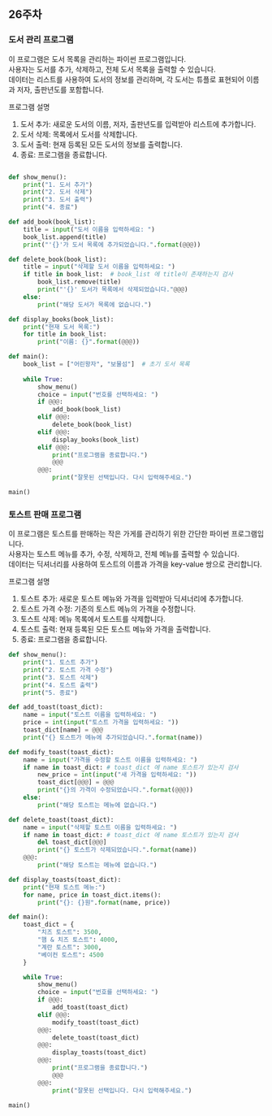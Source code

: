 ## 26주차


### 도서 관리 프로그램
이 프로그램은 도서 목록을 관리하는 파이썬 프로그램입니다.    
사용자는 도서를 추가, 삭제하고, 전체 도서 목록을 출력할 수 있습니다.    
데이터는 리스트를 사용하여 도서의 정보를 관리하며, 각 도서는 튜플로 표현되어 이름과 저자, 출판년도를 포함합니다.    

프로그램 설명
1. 도서 추가: 새로운 도서의 이름, 저자, 출판년도를 입력받아 리스트에 추가합니다.
2. 도서 삭제: 목록에서 도서를 삭제합니다.
3. 도서 출력: 현재 등록된 모든 도서의 정보를 출력합니다.
4. 종료: 프로그램을 종료합니다.

```python

def show_menu():
    print("1. 도서 추가")
    print("2. 도서 삭제")
    print("3. 도서 출력")
    print("4. 종료")

def add_book(book_list):
    title = input("도서 이름을 입력하세요: ")
    book_list.append(title)
    print("'{}'가 도서 목록에 추가되었습니다.".format(@@@))

def delete_book(book_list):
    title = input("삭제할 도서 이름을 입력하세요: ")
    if title in book_list:  # book_list 에 title이 존재하는지 검사
        book_list.remove(title)
        print("'{}' 도서가 목록에서 삭제되었습니다."@@@)
    else:
        print("해당 도서가 목록에 없습니다.")

def display_books(book_list):
    print("현재 도서 목록:")
    for title in book_list:
        print("이름: {}".format(@@@))

def main():
    book_list = ["어린왕자", "보물섬"]  # 초기 도서 목록
    
    while True:
        show_menu()
        choice = input("번호를 선택하세요: ")
        if @@@:
            add_book(book_list)
        elif @@@:
            delete_book(book_list)
        elif @@@:
            display_books(book_list)
        elif @@@:
            print("프로그램을 종료합니다.")
            @@@
        @@@:
            print("잘못된 선택입니다. 다시 입력해주세요.")

main()

```

### 토스트 판매 프로그램

이 프로그램은 토스트를 판매하는 작은 가게를 관리하기 위한 간단한 파이썬 프로그램입니다.    
사용자는 토스트 메뉴를 추가, 수정, 삭제하고, 전체 메뉴를 출력할 수 있습니다.    
데이터는 딕셔너리를 사용하여 토스트의 이름과 가격을 key-value 쌍으로 관리합니다.   

프로그램 설명   
1. 토스트 추가: 새로운 토스트 메뉴와 가격을 입력받아 딕셔너리에 추가합니다.
2. 토스트 가격 수정: 기존의 토스트 메뉴의 가격을 수정합니다.
3. 토스트 삭제: 메뉴 목록에서 토스트를 삭제합니다.
4. 토스트 출력: 현재 등록된 모든 토스트 메뉴와 가격을 출력합니다.
5. 종료: 프로그램을 종료합니다.

```python
def show_menu():
    print("1. 토스트 추가")
    print("2. 토스트 가격 수정")
    print("3. 토스트 삭제")
    print("4. 토스트 출력")
    print("5. 종료")

def add_toast(toast_dict):
    name = input("토스트 이름을 입력하세요: ")
    price = int(input("토스트 가격을 입력하세요: "))
    toast_dict[name] = @@@
    print("{} 토스트가 메뉴에 추가되었습니다.".format(name))

def modify_toast(toast_dict):
    name = input("가격을 수정할 토스트 이름을 입력하세요: ")
    if name in toast_dict: # toast_dict 에 name 토스트가 있는지 검사
        new_price = int(input("새 가격을 입력하세요: "))
        toast_dict[@@@] = @@@
        print("{}의 가격이 수정되었습니다.".format(@@@))
    else:
        print("해당 토스트는 메뉴에 없습니다.")

def delete_toast(toast_dict):
    name = input("삭제할 토스트 이름을 입력하세요: ")
    if name in toast_dict: # toast_dict 에 name 토스트가 있는지 검사
        del toast_dict[@@@]
        print("{} 토스트가 삭제되었습니다.".format(name))
    @@@:
        print("해당 토스트는 메뉴에 없습니다.")

def display_toasts(toast_dict):
    print("현재 토스트 메뉴:")
    for name, price in toast_dict.items():
        print("{}: {}원".format(name, price))

def main():
    toast_dict = {
        "치즈 토스트": 3500,
        "햄 & 치즈 토스트": 4000,
        "계란 토스트": 3000,
        "베이컨 토스트": 4500
    }

    while True:
        show_menu()
        choice = input("번호를 선택하세요: ")
        if @@@:
            add_toast(toast_dict)
        elif @@@:
            modify_toast(toast_dict)
        @@@:
            delete_toast(toast_dict)
        @@@:
            display_toasts(toast_dict)
        @@@:
            print("프로그램을 종료합니다.")
            @@@
        @@@:
            print("잘못된 선택입니다. 다시 입력해주세요.")

main()
```

